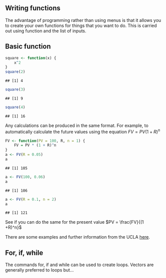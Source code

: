 Writing functions
--------------------------------
The advantage of programming rather than using menus is that it allows you to create your own functions for things that you want to do.  This is carried out using function and the list of inputs.  

Basic function
---------------------------------

```r
square <- function(x) {
    x^2
}
square(2)
```

```
## [1] 4
```

```r
square(3)
```

```
## [1] 9
```

```r
square(4)
```

```
## [1] 16
```

Any calculations can be produced in the same format.  For example, to automatically calculate the future values using the equation $FV = PV(1 + R)^n$

```r
FV <- function(PV = 100, R, n = 1) {
    FV = PV * (1 + R)^n
}
a <- FV(R = 0.05)
a
```

```
## [1] 105
```

```r
a <- FV(100, 0.06)
a
```

```
## [1] 106
```

```r
a <- FV(R = 0.1, n = 2)
a
```

```
## [1] 121
```

See if you can do the same for the present value $PV = \frac{FV}{(1 +R)^n}$

There are some examples and further information from the UCLA [here](http://www.ats.ucla.edu/stat/r/library/intro_function.htm).

For, if, while
--------------------------------------
The commands for, if and while can be used to create loops.  Vectors are generally preferred to loops but...



